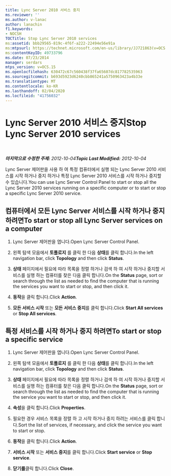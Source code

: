 ```yaml
---
title: Lync Server 2010 서비스 중지
ms.reviewer: ''
ms.author: v-lanac
author: lanachin
f1.keywords:
- NOCSH
TOCTitle: Stop Lync Server 2010 services
ms:assetid: bbb29565-819c-4f6f-a222-22494e56e91a
ms:mtpsurl: https://technet.microsoft.com/en-us/library/JJ721863(v=OCS.15)
ms:contentKeyID: 49733796
ms.date: 07/23/2014
manager: serdars
mtps_version: v=OCS.15
ms.openlocfilehash: 630472c67c560438f37fa65607dc817782535963
ms.sourcegitcommit: b693d5923d6240cbb865241a5750963423a4b33e
ms.translationtype: MT
ms.contentlocale: ko-KR
ms.lasthandoff: 02/04/2020
ms.locfileid: "41756032"
---
```

<div data-xmlns="http://www.w3.org/1999/xhtml">

<div class="topic" data-xmlns="http://www.w3.org/1999/xhtml" data-msxsl="urn:schemas-microsoft-com:xslt" data-cs="http://msdn.microsoft.com/en-us/">

<div data-asp="http://msdn2.microsoft.com/asp">

# <a name="stop-lync-server-2010-services"></a><span data-ttu-id="faaf8-102">Lync Server 2010 서비스 중지</span><span class="sxs-lookup"><span data-stu-id="faaf8-102">Stop Lync Server 2010 services</span></span>

</div>

<div id="mainSection">

<div id="mainBody">

<span> </span>

<span data-ttu-id="faaf8-103">_**마지막으로 수정한 주제:** 2012-10-04_</span><span class="sxs-lookup"><span data-stu-id="faaf8-103">_**Topic Last Modified:** 2012-10-04_</span></span>

<span data-ttu-id="faaf8-104">Lync Server 제어판을 사용 하 여 특정 컴퓨터에서 실행 되는 Lync Server 2010 서비스를 시작 하거나 중지 하거나 특정 Lync Server 2010 서비스를 시작 하거나 중지할 수 있습니다.</span><span class="sxs-lookup"><span data-stu-id="faaf8-104">You can use Lync Server Control Panel to start or stop all the Lync Server 2010 services running on a specific computer or to start or stop a specific Lync Server 2010 service.</span></span>

<div>

## <a name="to-start-or-stop-all-lync-server-services-on-a-computer"></a><span data-ttu-id="faaf8-105">컴퓨터에서 모든 Lync Server 서비스를 시작 하거나 중지 하려면</span><span class="sxs-lookup"><span data-stu-id="faaf8-105">To start or stop all Lync Server services on a computer</span></span>

1.  <span data-ttu-id="faaf8-106">Lync Server 제어판을 엽니다.</span><span class="sxs-lookup"><span data-stu-id="faaf8-106">Open Lync Server Control Panel.</span></span>

2.  <span data-ttu-id="faaf8-107">왼쪽 탐색 모음에서 **토폴로지** 를 클릭 한 다음 **상태**를 클릭 합니다.</span><span class="sxs-lookup"><span data-stu-id="faaf8-107">In the left navigation bar, click **Topology** and then click **Status**.</span></span>

3.  <span data-ttu-id="faaf8-108">**상태** 페이지에서 필요에 따라 목록을 정렬 하거나 검색 하 여 시작 하거나 중지할 서비스를 실행 하는 컴퓨터를 찾은 다음 클릭 합니다.</span><span class="sxs-lookup"><span data-stu-id="faaf8-108">On the **Status** page, sort or search through the list as needed to find the computer that is running the services you want to start or stop, and then click it.</span></span>

4.  <span data-ttu-id="faaf8-109">**동작**을 클릭 합니다.</span><span class="sxs-lookup"><span data-stu-id="faaf8-109">Click **Action**.</span></span>

5.  <span data-ttu-id="faaf8-110">**모든 서비스 시작** 또는 **모든 서비스 중지**를 클릭 합니다.</span><span class="sxs-lookup"><span data-stu-id="faaf8-110">Click **Start All services** or **Stop All services**.</span></span>

</div>

<div>

## <a name="to-start-or-stop-a-specific-service"></a><span data-ttu-id="faaf8-111">특정 서비스를 시작 하거나 중지 하려면</span><span class="sxs-lookup"><span data-stu-id="faaf8-111">To start or stop a specific service</span></span>

1.  <span data-ttu-id="faaf8-112">Lync Server 제어판을 엽니다.</span><span class="sxs-lookup"><span data-stu-id="faaf8-112">Open Lync Server Control Panel.</span></span>

2.  <span data-ttu-id="faaf8-113">왼쪽 탐색 모음에서 **토폴로지** 를 클릭 한 다음 **상태**를 클릭 합니다.</span><span class="sxs-lookup"><span data-stu-id="faaf8-113">In the left navigation bar, click **Topology** and then click **Status**.</span></span>

3.  <span data-ttu-id="faaf8-114">**상태** 페이지에서 필요에 따라 목록을 정렬 하거나 검색 하 여 시작 하거나 중지할 서비스를 실행 하는 컴퓨터를 찾은 다음 클릭 합니다.</span><span class="sxs-lookup"><span data-stu-id="faaf8-114">On the **Status** page, sort or search through the list as needed to find the computer that is running the service you want to start or stop, and then click it.</span></span>

4.  <span data-ttu-id="faaf8-115">**속성**을 클릭 합니다.</span><span class="sxs-lookup"><span data-stu-id="faaf8-115">Click **Properties**.</span></span>

5.  <span data-ttu-id="faaf8-116">필요한 경우 서비스 목록을 정렬 하 고 시작 하거나 중지 하려는 서비스를 클릭 합니다.</span><span class="sxs-lookup"><span data-stu-id="faaf8-116">Sort the list of services, if necessary, and click the service you want to start or stop.</span></span>

6.  <span data-ttu-id="faaf8-117">**동작**을 클릭 합니다.</span><span class="sxs-lookup"><span data-stu-id="faaf8-117">Click **Action**.</span></span>

7.  <span data-ttu-id="faaf8-118">**서비스 시작** 또는 **서비스 중지**를 클릭 합니다.</span><span class="sxs-lookup"><span data-stu-id="faaf8-118">Click **Start service** or **Stop service**.</span></span>

8.  <span data-ttu-id="faaf8-119">**닫기를**클릭 합니다.</span><span class="sxs-lookup"><span data-stu-id="faaf8-119">Click **Close**.</span></span>

</div>

</div>

<span> </span>

</div>

</div>

</div>

